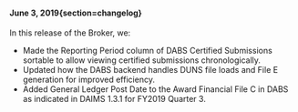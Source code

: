 #### June 3, 2019{section=changelog}
In this release of the Broker, we:

* Made the Reporting Period column of DABS Certified Submissions sortable to allow viewing certified submissions chronologically.
* Updated how the DABS backend handles DUNS file loads and File E generation for improved efficiency.
* Added General Ledger Post Date to the Award Financial File C in DABS as indicated in DAIMS 1.3.1 for FY2019 Quarter 3.
